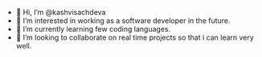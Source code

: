 - 👋 Hi, I’m @kashvisachdeva
- 👀 I’m interested in working as a software developer in the future.
- 🌱 I’m currently learning few coding languages.
- 💞️ I’m looking to collaborate on real time projects so that i can learn very well.

<!---
kashvisachdeva/kashvisachdeva is a ✨ special ✨ repository because its `README.md` (this file) appears on your GitHub profile.
You can click the Preview link to take a look at your changes.
--->
